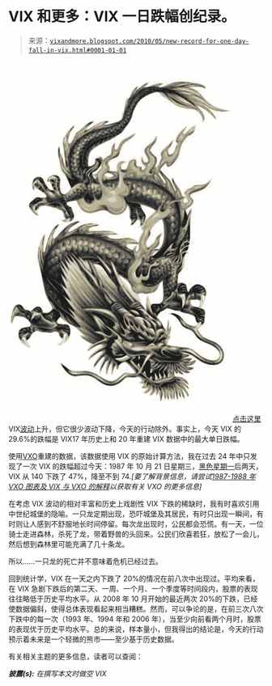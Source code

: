 <!--yml

类别：未分类

日期：2024-05-18 17:10:27

-->

# VIX 和更多：VIX 一日跌幅创纪录。

> 来源：[`vixandmore.blogspot.com/2010/05/new-record-for-one-day-fall-in-vix.html#0001-01-01`](http://vixandmore.blogspot.com/2010/05/new-record-for-one-day-fall-in-vix.html#0001-01-01)

![](img/017d8ca4334356af0445e1917f4fbee4.png)[点击这里](http://i104.photobucket.com/albums/m163/bl82/Chinese_dragon.png)VIX[波动](http://vixandmore.blogspot.com/search/label/VIX%20spikes)上升，但它很少波动下降，今天的行动除外。事实上，今天 VIX 的 29.6%的跌幅是 VIX17 年历史上和 20 年重建 VIX 数据中的最大单日跌幅。

使用[VXO](http://vixandmore.blogspot.com/search/label/VXO)重建的数据，该数据使用 VIX 的原始计算方法，我在过去 24 年中只发现了一次 VIX 的跌幅超过今天：1987 年 10 月 21 日星期三，[黑色星期一](http://vixandmore.blogspot.com/search/label/Black%20Monday)后两天，VIX 从 140 下跌了 47%，降至不到 74.*[要了解背景信息，请尝试[1987-1988 年 VXO 图表及 VIX 与 VXO 的解释](http://vixandmore.blogspot.com/2008/10/vxo-chart-from-1987-1988-and.html)以获取有关 VXO 的更多信息]*

在考虑 VIX 波动的相对丰富和历史上戏剧性 VIX 下跌的稀缺时，我有时喜欢引用中世纪城堡的隐喻。一只龙定期出现，恐吓城堡及其居民，有时只出现一瞬间，有时则让人感到不舒服地长时间停留。每次龙出现时，公民都会恐慌。有一天，一位骑士走进森林，杀死了龙，带着野兽的头回来。公民们欣喜若狂，放松了一会儿，然后想到森林里可能充满了几十条龙。

所以……一只龙的死亡并不意味着危机已经过去。

回到统计学，VIX 在一天之内下跌了 20%的情况在前八次中出现过。平均来看，在 VIX 急剧下跌后的第二天、一周、一个月、一个季度等时间段内，股票的表现往往略低于历史平均水平。从 2008 年 10 月开始的最近两次 20%的下跌，已经使数据偏斜，使得总体表现看起来相当糟糕。然而，可以争论的是，在前三次八次下跌中的每一次（1993 年、1994 年和 2006 年），当至少向前看两个月时，股票的表现优于历史平均水平。总的来说，样本量小，但我得出的结论是，今天的行动预示着未来是一个轻微的熊市——至少基于历史数据。

有关相关主题的更多信息，读者可以查阅：

***披露(s):*** *在撰写本文时做空 VIX*
